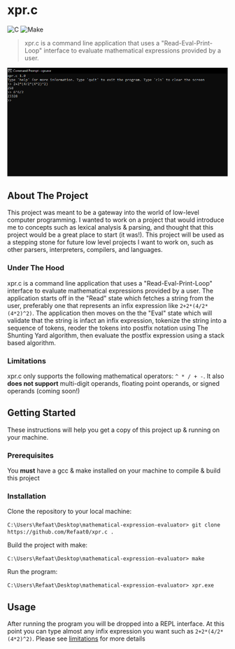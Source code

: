 # xpr.c
![C](https://img.shields.io/badge/c-%2300599C.svg?style=for-the-badge&logo=c&logoColor=white)
![Make](https://img.shields.io/badge/Makefile-E8E8E8.svg?style=for-the-badge&logo=GNU&logoColor=black)

>xpr.c is a command line application that uses a "Read-Eval-Print-Loop" interface to evaluate mathematical expressions provided by a user.  

<p align="center">
  <img src="https://github.com/Refaat0/xpr.c/blob/master/assets/ss.PNG" />
</p>

## About The Project
This project was meant to be a gateway into the world of low-level computer programming. I wanted to work on a project that would introduce me to concepts such as lexical analysis & parsing,
and thought that this project would be a great place to start (it was!). This project will be used as a stepping stone for future low level projects I want to work on, 
such as other parsers, interpreters, compilers, and languages. 

### Under The Hood
xpr.c is a command line application that uses a "Read-Eval-Print-Loop" interface to evaluate mathematical expressions provided by a user. The application starts off in the "Read" state which fetches a string from the user, preferably one that represents an infix expression like `2+2*(4/2*(4*2)^2)`. The application then moves on the the "Eval" state which will validate that the string is infact an
infix expression, tokenize the string into a sequence of tokens, reoder the tokens into postfix notation using The Shunting Yard algorithm, then  evaluate the postfix expression using a stack based algorithm.

### Limitations
xpr.c only supports the following  mathematical operators: `^ * / + -`. It also **does not support** multi-digit operands, floating point operands, or signed operands (coming soon!)

## Getting Started
These instructions will help you get a copy of this project up & running on your machine.

### Prerequisites 
You **must** have a gcc & make installed on your machine to compile & build this project

### Installation 
Clone the repository to your local machine:
```
C:\Users\Refaat\Desktop\mathematical-expression-evaluator> git clone https://github.com/Refaat0/xpr.c .
```

Build the project with make:
```
C:\Users\Refaat\Desktop\mathematical-expression-evaluator> make
```

Run the program:
```
C:\Users\Refaat\Desktop\mathematical-expression-evaluator> xpr.exe
```

## Usage
After running the program you will be dropped into a REPL interface. At this point you can type almost any infix expression you want such as `2+2*(4/2*(4*2)^2)`. Please see
[limitations](###Limitations) for more details

